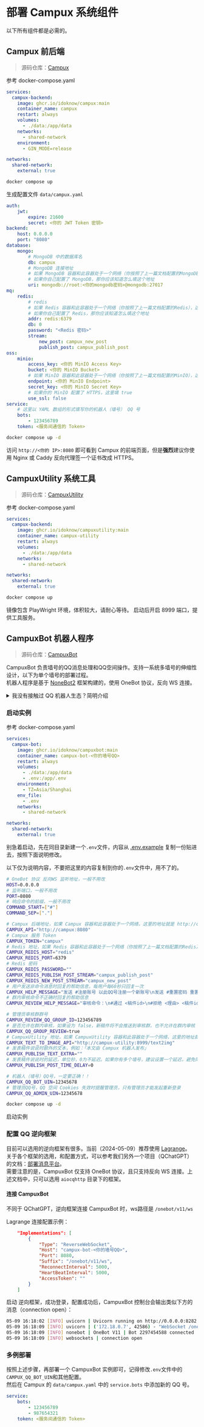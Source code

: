 # 部署 Campux 系统组件

以下所有组件都是必需的。

## Campux 前后端

> 源码仓库：[Campux](https://github.com/idoknow/Campux)

参考 docker-compose.yaml

```yaml
services:
  campux-backend:
    image: ghcr.io/idoknow/campux:main
    container_name: campux
    restart: always
    volumes:
      - ./data:/app/data
    networks:
      - shared-network
    environment:
      - GIN_MODE=release

networks:
  shared-network:
    external: true
```

```bash
docker compose up
```

生成配置文件 `data/campux.yaml`

```yaml
auth:
    jwt:
        expire: 21600
        secret: <你的 JWT Token 密钥>
backend:
    host: 0.0.0.0
    port: "8080"
database:
    mongo:
        # MongoDB 中的数据库名
        db: campux
        # MongoDB 连接地址
        # 如果 MongoDB 容器和此容器处于一个网络（你按照了上一篇文档配置的MongoDB），这里的地址就是 mongodb:27017
        # 如果你自己配置了 MongoDB，那你应该知道怎么填这个地址
        uri: mongodb://root:<你的mongodb密码>@mongodb:27017
mq:
    redis:
        # redis
        # 如果 Redis 容器和此容器处于一个网络（你按照了上一篇文档配置的Redis），这里的地址就是 redis:6379
        # 如果你自己配置了 Redis，那你应该知道怎么填这个地址
        addr: redis:6379
        db: 0
        password: "<Redis 密码>"
        stream:
            new_post: campux_new_post
            publish_post: campux_publish_post
oss:
    minio:
        access_key: <你的 MinIO Access Key>
        bucket: <你的 MinIO Bucket>
        # 如果 MinIO 容器和此容器处于一个网络（你按照了上一篇文档配置的MinIO），这里的地址就是 minio:9000
        endpoint: <你的 MinIO Endpoint>
        secret_key: <你的 MinIO Secret Key>
        # 如果你的 MinIO 配置了 HTTPS，这里填 true
        use_ssl: false
service:
    # 这里以 YAML 数组的形式填写你的机器人（墙号） QQ 号
    bots:
        - 123456789
    token: <服务间通信的 Token>
```

```bash
docker compose up -d
```

访问 `http://<你的 IP>:8080` 即可看到 Campux 的前端页面，但是**强烈**建议你使用 Nginx 或 Caddy 反向代理签一个证书改成 HTTPS。

## CampuxUtility 系统工具

> 源码仓库：[CampuxUtility](https://github.com/idoknow/CampuxUtility)

参考 docker-compose.yaml

```yaml
services:
  campux-backend:
    image: ghcr.io/idoknow/campuxutility:main
    container_name: campux-utility
    restart: always
    volumes:
      - ./data:/app/data
    networks:
      - shared-network

networks:
  shared-network:
    external: true
```

```bash
docker compose up
```

镜像包含 PlayWright 环境，体积较大，请耐心等待。
启动后开启 8999 端口，提供工具服务。

## CampuxBot 机器人程序

> 源码仓库：[CampuxBot](https://github.com/idoknow/CampuxBot)

CampuxBot 负责墙号的QQ消息处理和QQ空间操作。支持一系统多墙号的伸缩性设计，以下为单个墙号的部署过程。  
机器人程序是基于 [NoneBot2](https://nonebot.dev) 框架构建的，使用 OneBot 协议，反向 WS 连接。

<details>
<summary>我没有接触过 QQ 机器人生态？简明介绍</summary>

- 逆向框架：目前做 QQ 机器人，绝大部分是用的逆向工程框架，就是去破解 QQ 的协议实现的程序收发消息。具体选用的框架将在下文介绍。
- NoneBot：使用 Python 编写的 QQ 机器人框架，支持多种协议，包括 OneBot。
- OneBot：由于逆向框架有很多种，为了实现轻松接入，大部分框架均支持 OneBot 协议。我们在这里使用 OneBot 协议的 反向 WS 连接方式，即 CampuxBot 开放一个端口，供 逆向框架 连接上来推送消息。

</details>

### 启动实例

参考 docker-compose.yaml

```yaml
services:
  campux-bot:
    image: ghcr.io/idoknow/campuxbot:main
    container_name: campux-bot-<你的墙号QQ>
    restart: always
    volumes:
      - ./data:/app/data
      - .env:/app/.env
    environment:
      - TZ=Asia/Shanghai
    env_file:
      - .env
    networks:
      - shared-network

networks:
  shared-network:
    external: true
```

别急着启动，先在同目录新建一个`.env`文件，内容从 [.env.example](https://github.com/idoknow/CampuxBot/blob/main/.env.example) 复制一份贴进去，按照下面说明修改。

以下仅为说明内容，不要把这里的内容复制到你的`.env`文件中，用不了的。

```bash
# OneBot 协议 反向WS 监听地址，一般不用改
HOST=0.0.0.0
# 监听端口，一般不用改
PORT=8080
# 响应命令的前缀，一般不用改
COMMAND_START=["#"]
COMMAND_SEP=["."]

# Campux 后端地址，如果 Campux 容器和此容器处于一个网络，这里的地址就是 http://campux:8080
CAMPUX_API="http://campux:8080"
# Campux 服务 Token
CAMPUX_TOKEN="campux"
# Redis 地址，如果 Redis 容器和此容器处于一个网络（你按照了上一篇文档配置的Redis），这里的地址就是 redis
CAMPUX_REDIS_HOST="redis"
CAMPUX_REDIS_PORT=6379
# Redis 密码
CAMPUX_REDIS_PASSWORD=""
CAMPUX_REDIS_PUBLISH_POST_STREAM="campux_publish_post"
CAMPUX_REDIS_NEW_POST_STREAM="campux_new_post"
# 用户发送非命令消息时回复的帮助信息，每用户每60秒只回复一次
CAMPUX_HELP_MESSAGE="发送 #注册账号 以此QQ号注册一个新账号\n发送 #重置密码 重置你的账号密码\n\n投稿地址 https://xxxxxxx"
# 群内审核命令不正确时回复的帮助信息
CAMPUX_REVIEW_HELP_MESSAGE="审核命令：\n#通过 <稿件id>\n#拒绝 <理由> <稿件id>\n\n例如：\n#通过 10\n#拒绝 测试理由 10\n\n操作命令：\n#重发 <稿件id>"

# 管理员审核群群号
CAMPUX_REVIEW_QQ_GROUP_ID=123456789
# 是否允许在群内审核，如果设为 false，新稿件将不会推送到审核群，也不允许在群内审核
CAMPUX_QQ_GROUP_REVIEW=true
# CampuxUtility 地址，如果 CampuxUtility 容器和此容器处于一个网络，这里的地址就是 http://campux-utility:8999/text2img
CAMPUX_TEXT_TO_IMAGE_API="http://campux-utility:8999/text2img"
# 发表稿件说说时额外的文本，例如：「本文由 Campux 机器人发布」
CAMPUX_PUBLISH_TEXT_EXTRA=""
# 发表稿件说说时的延迟，单位秒，0为不延迟。如果你有多个墙号，建议设置一个延迟，避免同时发表导致的带宽压力
CAMPUX_PUBLISH_POST_TIME_DELAY=0

# 机器人（墙号）QQ号，一定要正确！！
CAMPUX_QQ_BOT_UIN=12345678
# 管理员QQ号，QQ 空间 Cookies 失效时提醒管理员，只有管理员才能发起重新登录
CAMPUX_QQ_ADMIN_UIN=12345678
```

```bash
docker compose up -d
```

启动实例

### 配置 QQ 逆向框架

目前可以选用的逆向框架有很多。当前（2024-05-09）推荐使用 [Lagrange](https://github.com/LagrangeDev/Lagrange.Core)。  
关于各个框架的选用，和配置方式，可以参考我们另外一个项目（QChatGPT）的文档：[部署消息平台](https://qchatgpt.rockchin.top/posts/deploy/platforms/aiocqhttp/)。  
需要注意的是，CampuxBot 仅支持 OneBot 协议，且只支持反向 WS 连接。上述文档中，只可以选用 `aiocqhttp` 目录下的框架。

#### 连接 CampuxBot

不同于 QChatGPT，逆向框架连接 CampuxBot 时，ws路径是 `/onebot/v11/ws`

Lagrange 连接配置示例：

```json
    "Implementations": [
        {
            "Type": "ReverseWebSocket",
            "Host": "campux-bot-<你的墙号QQ>",
            "Port": 8080,
            "Suffix": "/onebot/v11/ws",
            "ReconnectInterval": 5000,
            "HeartBeatInterval": 5000,
            "AccessToken": ""
        }
    ]
```

启动 逆向框架，成功登录，配置成功后，CampuxBot 控制台会输出类似下方的消息（connection open）：

```bash
05-09 16:18:02 [INFO] uvicorn | Uvicorn running on http://0.0.0.0:8282 (Press CTRL+C to quit)
05-09 16:18:09 [INFO] uvicorn | ('172.18.0.7', 42586) - "WebSocket /onebot/v11/ws" [accepted]
05-09 16:18:09 [INFO] nonebot | OneBot V11 | Bot 2297454588 connected
05-09 16:18:09 [INFO] websockets | connection open
```

### 多例部署

按照上述步骤，再部署一个 CampuxBot 实例即可，记得修改`.env`文件中的`CAMPUX_QQ_BOT_UIN`和其他配置。  
然后在 Campux 的 `data/campux.yaml` 中的 `service.bots` 中添加新的 QQ 号。
    
```yaml
service:
    bots:
        - 123456789
        - 987654321
    token: <服务间通信的 Token>
```
